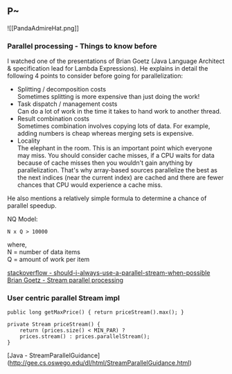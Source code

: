 ## P~
![[PandaAdmireHat.png]]
### Parallel processing - Things to know before
I watched one of the presentations of Brian Goetz (Java Language Architect & specification lead for Lambda Expressions). He explains in detail the following 4 points to consider before going for parallelization:

* Splitting / decomposition costs  
Sometimes splitting is more expensive than just doing the work!
* Task dispatch / management costs  
Can do a lot of work in the time it takes to hand work to another thread.  
* Result combination costs  
Sometimes combination involves copying lots of data. For example, adding numbers is cheap whereas merging sets is expensive.  
* Locality  
The elephant in the room. This is an important point which everyone may miss. You should consider cache misses, if a CPU waits for data because of cache misses then you wouldn't gain anything by parallelization. That's why array-based sources parallelize the best as the next indices (near the current index) are cached and there are fewer chances that CPU would experience a cache miss.

He also mentions a relatively simple formula to determine a chance of parallel speedup.

NQ Model:
```
N x Q > 10000
```

where,  
N = number of data items  
Q = amount of work per item   

[stackoverflow - should-i-always-use-a-parallel-stream-when-possible](https://stackoverflow.com/questions/20375176/should-i-always-use-a-parallel-stream-when-possible)  
[Brian Goetz - Stream parallel processing](https://www.infoq.com/presentations/parallel-java-se-8/)

### User centric parallel Stream impl
```
public long getMaxPrice() { return priceStream().max(); }

private Stream priceStream() {
    return (prices.size() < MIN_PAR) ? 
    prices.stream() : prices.parallelStream();
}
```
[Java - StreamParallelGuidance] (http://gee.cs.oswego.edu/dl/html/StreamParallelGuidance.html)